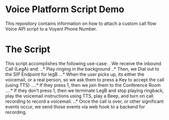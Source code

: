 # Voice Platform Script Demo
This repository contains information on how to attach a custom call flow Voice API script to a Voyant Phone Number.

# The Script
This script accomplishes the following use-case:
. We receive the inbound Call (LegA) and:
        ..* Play ringing in the background
        ..* Then, we Dial out to the SIP Endpoint for legB
        	...* When the user picks up, its either the voicemail, or a real person, so we ask them to press a Key to accept the call (using TTS)
        		....* If they press 1, then we join them to the Conference Room
        		....* If they don’t press 1, then we terminate LegB and stop playing ringback, play the voicemail instructions using TTS, play a Beep, and turn on call recording to record a voicemail.
      	..* Once the call is over, or other significant events occur, we send those events via web hook to a backend for recording.

